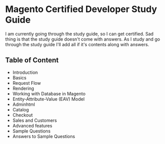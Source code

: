 # Magento Certified Developer Study Guide

I am currently going through the study guide, so I can get certified. Sad thing is that the study guide doesn't come with answers. As I study and go through the study guide I'll add all if it's contents along with answers.

## Table of Content

- Introduction
- Basics
- Request Flow
- Rendering
- Working with Database in Magento
- Entity-Attribute-Value (EAV) Model
- Adminhtml
- Catalog
- Checkout
- Sales and Customers
- Advanced features
- Sample Questions
- Answers to Sample Questions
